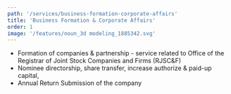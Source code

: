 ```yaml
---
path: '/services/business-formation-corporate-affairs'
title: 'Business Formation & Corporate Affairs'
order: 1
image: '/features/noun_3d modeling_1885342.svg'
---
```


- Formation of companies & partnership - service related to Office of the Registrar of Joint Stock Companies and Firms (RJSC&F)
- Nominee directorship, share transfer, increase authorize & paid-up capital,
- Annual Return Submission of the company